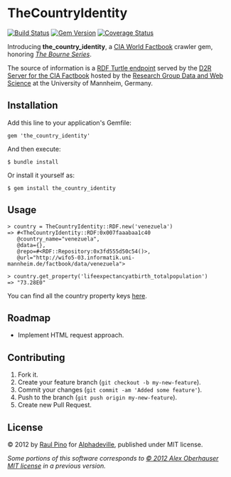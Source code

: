 # TheCountryIdentity

[![Build Status](https://travis-ci.org/p1nox/the_country_identity.png?branch=master)](https://travis-ci.org/p1nox/the_country_identity) [![Gem Version](https://badge.fury.io/rb/the_country_identity.png)](http://badge.fury.io/rb/the_country_identity) [![Coverage Status](https://coveralls.io/repos/p1nox/the_country_identity/badge.png)](https://coveralls.io/r/p1nox/the_country_identity)

Introducing __the_country_identity__, a [CIA World Factbook](https://www.cia.gov/library/publications/the-world-factbook/) crawler gem, honoring _[The Bourne Series](http://en.wikipedia.org/wiki/Bourne_Series)_.

The source of information is a [RDF Turtle endpoint](http://wifo5-04.informatik.uni-mannheim.de/factbook/all) served by the [D2R Server for the CIA Factbook](http://wifo5-03.informatik.uni-mannheim.de/factbook/) hosted by the [Research Group Data and Web Science](http://dws.informatik.uni-mannheim.de/en/home/) at the University of Mannheim, Germany.

## Installation

Add this line to your application's Gemfile:

    gem 'the_country_identity'

And then execute:

    $ bundle install

Or install it yourself as:

    $ gem install the_country_identity

## Usage

    > country = TheCountryIdentity::RDF.new('venezuela')
    => #<TheCountryIdentity::RDF:0x007faaabaa1c40
       @country_name="venezuela",
       @data={},
       @repo=#<RDF::Repository:0x3fd555d50c54()>,
       @url="http://wifo5-03.informatik.uni-mannheim.de/factbook/data/venezuela">

    > country.get_property('lifeexpectancyatbirth_totalpopulation')
    => "73.28E0"

  You can find all the country property keys [here](http://wifo5-04.informatik.uni-mannheim.de/factbook/page/venezuela).

## Roadmap

* Implement HTML request approach.

## Contributing

1. Fork it.
2. Create your feature branch (`git checkout -b my-new-feature`).
3. Commit your changes (`git commit -am 'Added some feature'`).
4. Push to the branch (`git push origin my-new-feature`).
5. Create new Pull Request.

## License

© 2012 by [Raul Pino](https://github.com/p1nox) for [Alphadeville](https://github.com/alphadeville), published under MIT license.

_Some portions of this software corresponds to [© 2012 Alex Oberhauser MIT license](https://github.com/obale/semantic_crawler/blob/develop/MIT-LICENSE) in a previous version._

